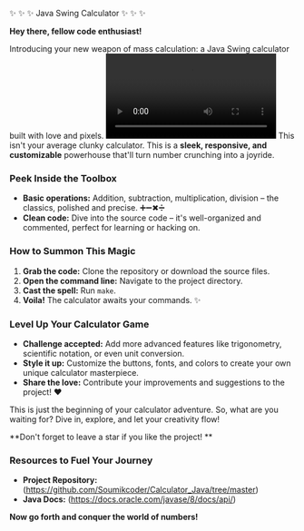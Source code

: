 ✨ ✨ ✨ Java Swing Calculator ✨ ✨ ✨

**Hey there, fellow code enthusiast!**

Introducing your new weapon of mass calculation: a Java Swing calculator built with love and pixels.
![Calculator Firstlook](https://github.com/Soumikcoder/Calculator_Java/blob/master/calculator.mp4)
This isn't your average clunky calculator. This is a **sleek, responsive, and customizable** powerhouse that'll turn number crunching into a joyride.

### Peek Inside the Toolbox ️

* **Basic operations:** Addition, subtraction, multiplication, division – the classics, polished and precise. ➕➖✖➗
* **Clean code:** Dive into the source code – it's well-organized and commented, perfect for learning or hacking on.

### How to Summon This Magic ‍

1. **Grab the code:** Clone the repository or download the source files.
2. **Open the command line:** Navigate to the project directory.
3. **Cast the spell:** Run `make`.
4. **Voila!** The calculator awaits your commands. ✨

### Level Up Your Calculator Game

* **Challenge accepted:** Add more advanced features like trigonometry, scientific notation, or even unit conversion.
* **Style it up:** Customize the buttons, fonts, and colors to create your own unique calculator masterpiece.
* **Share the love:** Contribute your improvements and suggestions to the project! ❤️

This is just the beginning of your calculator adventure. So, what are you waiting for? Dive in, explore, and let your creativity flow!

**Don't forget to leave a star if you like the project! **

### Resources to Fuel Your Journey

* **Project Repository:** (<https://github.com/Soumikcoder/Calculator_Java/tree/master>)
* **Java Docs:** (<https://docs.oracle.com/javase/8/docs/api/>)

**Now go forth and conquer the world of numbers!**
